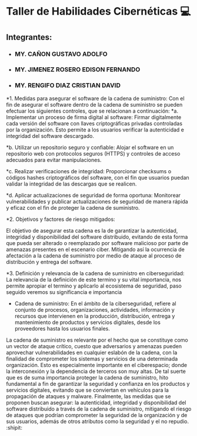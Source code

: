 # Taller de Habilidades Cibernéticas :computer:

## Integrantes:
* ### MY. CAÑON GUSTAVO ADOLFO
* ### MY. JIMENEZ ROSERO EDISON FERNANDO
* ### MY. RENGIFO DIAZ CRISTIAN DAVID


*1. Medidas para asegurar el software de la cadena de suministro:
Con el fin de asegurar el software dentro de la cadena de suministro se pueden efectuar los siguientes controles, que se relacionan a continuación:
*a. Implementar un proceso de firma digital al software: Firmar digitalmente cada versión del software con llaves criptográficas privadas controladas por la organización. Esto permite a los usuarios verificar la autenticidad e integridad del software descargado.

*b. Utilizar un repositorio seguro y confiable: Alojar el software en un repositorio web con protocolos seguros (HTTPS) y controles de acceso adecuados para evitar manipulaciones.

*c. Realizar verificaciones de integridad: Proporcionar checksums o códigos hashes criptográficos del software, con el fin que usuarios puedan validar la integridad de las descargas que se realicen.

*d. Aplicar actualizaciones de seguridad de forma oportuna: Monitorear vulnerabilidades y publicar actualizaciones de seguridad de manera rápida y eficaz con el fin de proteger la cadena de suministro.

*2. Objetivos y factores de riesgo mitigados:

 El objetivo de asegurar esta cadena es la de garantizar la autenticidad, integridad y disponibilidad del software distribuido, evitando de esta forma que pueda ser alterado o reemplazado por software malicioso por parte de amenazas presentes en el escenario ciber. Mitigando así la ocurrencia de afectación a la cadena de suministro por medio de ataque al proceso de distribución y entrega del software.

*3. Definición y relevancia de la cadena de suministro en ciberseguridad:
La relevancia de la definición de este termino y su vital importancia, nos permite apropiar el termino y aplicarlo al ecosistema de seguridad, paso seguido veremos su significancia e importancia
*  Cadena de suministro: En el ámbito de la ciberseguridad, refiere al conjunto de procesos, organizaciones, actividades, información y recursos que intervienen en la producción, distribución, entrega y mantenimiento de productos y servicios digitales, desde los proveedores hasta los usuarios finales.

La cadena de suministro es relevante por el hecho que se constituye como un vector de ataque crítico, cuesto que adversarios y amenazas pueden aprovechar vulnerabilidades en cualquier eslabón de la cadena, con la finalidad de comprometer los sistemas y servicios de una determinada organización. Esto es especialmente importante en el ciberespacio; donde la interconexión y la dependencia de terceros son muy altas. De tal suerte que es de suma importancia proteger la cadena de suministro, hito fundamental a fin de garantizar la seguridad y confianza en los productos y servicios digitales, evitando que se conviertan en vehículos para la propagación de ataques y malware. Finalmente, las medidas que se proponen buscan asegurar: la autenticidad, integridad y disponibilidad del software distribuido a través de la cadena de suministro, mitigando el riesgo de ataques que podrían comprometer la seguridad de la organización y de sus usuarios, además de otros atributos como la seguridad y el no repudio. :shipit:

